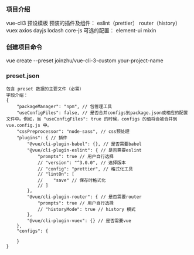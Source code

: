 ### 项目介绍
vue-cli3 预设模板
预装的插件及组件：
    eslint（prettier）
    router（history）
    vuex
    axios
    dayjs
    lodash
    core-js
可选的配置：
    element-ui
    mixin

### 创建项目命令
vue create --preset joinzhu/vue-cli-3-custom your-project-name

### preset.json
```
包含 preset 数据的主要文件（必需）
字段介绍：
{
    "packageManager": "npm", // 包管理工具
    "useConfigFiles": false, // 是否合并configs到package.json或相应的配置文件中。例如，当 "useConfigFiles": true 的时候，configs 的值将会被合并到 vue.config.js 中。
    "cssPreprocessor": "node-sass", // css预处理
    "plugins": { // 插件
        "@vue/cli-plugin-babel": {}, // 是否需要babel
        "@vue/cli-plugin-eslint": { // 是否需要eslint
            "prompts": true // 用户自行选择
            // "version": "^3.0.0", // 选择版本
            // "config": "prettier", // 格式化工具
            // "lintOn": [
            //    "save" // 保存时格式化
            // ]
        },
        "@vue/cli-plugin-router": { // 是否需要router
            "prompts": true // 用户自行选择
            // "historyMode": true // history 模式
        },
        "@vue/cli-plugin-vuex": {} // 是否需要vue
    },
    "configs": {

    }
}
```
